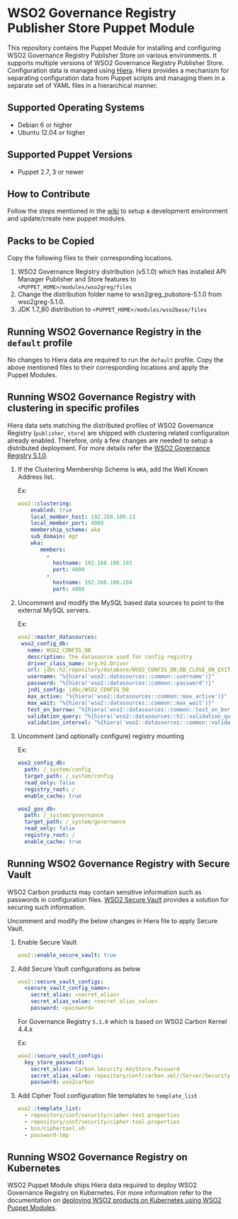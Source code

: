 # WSO2 Governance Registry Publisher Store Puppet Module

This repository contains the Puppet Module for installing and configuring WSO2 Governance Registry Publisher Store on various environments. It supports multiple versions of WSO2 Governance Registry Publisher Store. Configuration data is managed using [Hiera](http://docs.puppetlabs.com/hiera/1/). Hiera provides a mechanism for separating configuration data from Puppet scripts and managing them in a separate set of YAML files in a hierarchical manner.

## Supported Operating Systems

- Debian 6 or higher
- Ubuntu 12.04 or higher

## Supported Puppet Versions

- Puppet 2.7, 3 or newer

## How to Contribute
Follow the steps mentioned in the [wiki](https://github.com/wso2/puppet-modules/wiki) to setup a development environment and update/create new puppet modules.

## Packs to be Copied

Copy the following files to their corresponding locations.

1. WSO2 Governance Registry distribution (v5.1.0) which has installed API Manager Publisher and Store features to `<PUPPET_HOME>/modules/wso2greg/files`
2. Change the distribution folder name to wso2greg_pubstore-5.1.0 from wso2greg-5.1.0.
3. JDK 1.7_80 distribution to `<PUPPET_HOME>/modules/wso2base/files`

## Running WSO2 Governance Registry in the `default` profile
No changes to Hiera data are required to run the `default` profile.  Copy the above mentioned files to their corresponding locations and apply the Puppet Modules.

## Running WSO2 Governance Registry with clustering in specific profiles
Hiera data sets matching the distributed profiles of WSO2 Governance Registry (`publisher`, `store`) are shipped with clustering related configuration already enabled. Therefore, only a few changes are needed to setup a distributed deployment.
For more details refer the [WSO2 Governance Registry 5.1.0](https://docs.wso2.com/display/CLUSTER44x/Clustering+Governance+Registry).

1. If the Clustering Membership Scheme is `WKA`, add the Well Known Address list.

   Ex:
    ```yaml
    wso2::clustering:
        enabled: true
        local_member_host: 192.168.100.13
        local_member_port: 4000
        membership_scheme: wka
        sub_domain: mgt
        wka:
           members:
             -
               hostname: 192.168.100.103
               port: 4000
             -
               hostname: 192.168.100.104
               port: 4000
    ```

2. Uncomment and modify the MySQL based data sources to point to the external MySQL servers.

   Ex:
    ```yaml
    wso2::master_datasources:
     wso2_config_db:
       name: WSO2_CONFIG_DB
       description: The datasource used for config registry
       driver_class_name: org.h2.Driver
       url: jdbc:h2:repository/database/WSO2_CONFIG_DB;DB_CLOSE_ON_EXIT=FALSE;LOCK_TIMEOUT=60000
       username: "%{hiera('wso2::datasources::common::username')}"
       password: "%{hiera('wso2::datasources::common::password')}"
       jndi_config: jdbc/WSO2_CONFIG_DB
       max_active: "%{hiera('wso2::datasources::common::max_active')}"
       max_wait: "%{hiera('wso2::datasources::common::max_wait')}"
       test_on_borrow: "%{hiera('wso2::datasources::common::test_on_borrow')}"
       validation_query: "%{hiera('wso2::datasources::h2::validation_query')}"
       validation_interval: "%{hiera('wso2::datasources::common::validation_interval')}"

    ```

3. Uncomment (and optionally configure) registry mounting

   Ex:
    ```yaml
    wso2_config_db:
      path: /_system/config
      target_path: /_system/config
      read_only: false
      registry_root: /
      enable_cache: true

    wso2_gov_db:
      path: /_system/governance
      target_path: /_system/governance
      read_only: false
      registry_root: /
      enable_cache: true
    ```

## Running WSO2 Governance Registry with Secure Vault
WSO2 Carbon products may contain sensitive information such as passwords in configuration files. [WSO2 Secure Vault](https://docs.wso2.com/display/Carbon444/Securing+Passwords+in+Configuration+Files) provides a solution for securing such information.

Uncomment and modify the below changes in Hiera file to apply Secure Vault.

1. Enable Secure Vault

    ```yaml
    wso2::enable_secure_vault: true
    ```

2. Add Secure Vault configurations as below

    ```yaml
    wso2::secure_vault_configs:
      <secure_vault_config_name>:
        secret_alias: <secret_alias>
        secret_alias_value: <secret_alias_value>
        password: <password>
    ```

    For Governance Registry `5.1.0` which is based on WSO2 Carbon Kernel 4.4.x

    Ex:
    ```yaml
    wso2::secure_vault_configs:
      key_store_password:
        secret_alias: Carbon.Security.KeyStore.Password
        secret_alias_value: repository/conf/carbon.xml//Server/Security/KeyStore/Password,false
        password: wso2carbon
    ```

3. Add Cipher Tool configuration file templates to `template_list`

    ```yaml
    wso2::template_list:
      - repository/conf/security/cipher-text.properties
      - repository/conf/security/cipher-tool.properties
      - bin/ciphertool.sh
      - password-tmp
    ```
## Running WSO2 Governance Registry on Kubernetes
WSO2 Puppet Module ships Hiera data required to deploy WSO2 Governance Registry on Kubernetes. For more information refer to the documentation on [deploying WSO2 products on Kubernetes using WSO2 Puppet Modules](https://docs.wso2.com/display/PM200/Deploying+WSO2+Products+on+Kubernetes+Using+WSO2+Puppet+Modules).
